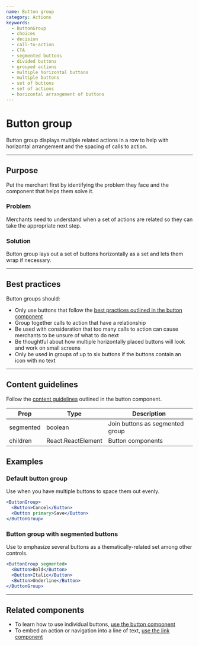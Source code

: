 ```yaml
---
name: Button group
category: Actions
keywords:
  - ButtonGroup
  - choices
  - decision
  - call-to-action
  - CTA
  - segmented buttons
  - divided buttons
  - grouped actions
  - multiple horizontal buttons
  - multiple buttons
  - set of buttons
  - set of actions
  - horizontal arrangement of buttons
---
```


# Button group

Button group displays multiple related actions in a row to help with horizontal
arrangement and the spacing of calls to action.

---

## Purpose

Put the merchant first by identifying the problem they face and the component that helps them solve it.

### Problem

Merchants need to understand when a set of actions are related so they can take
the appropriate next step.

### Solution

Button group lays out a set of buttons horizontally as a set and lets them wrap
if necessary.

---

## Best practices

Button groups should:

* Only use buttons that follow the
[best practices outlined in the button component](/components/actions/button#best-practices)
* Group together calls to action that have a relationship
* Be used with consideration that too many calls to action can cause merchants
to be unsure of what to do next
* Be thoughtful about how multiple horizontally placed buttons will look and work
on small screens
* Only be used in groups of up to six buttons if the buttons contain an icon
with no text

---

## Content guidelines

Follow the [content guidelines](/components/actions/button#content-guidelines)
outlined in the button component.


| Prop | Type | Description |
| ---- | ---- | ----------- |
| segmented | boolean | Join buttons as segmented group |
| children | React.ReactElement | Button components |

## Examples

### Default button group

Use when you have multiple buttons to space them out evenly.

```jsx
<ButtonGroup>
  <Button>Cancel</Button>
  <Button primary>Save</Button>
</ButtonGroup>
```

### Button group with segmented buttons

Use to emphasize several buttons as a thematically-related set among other controls.

```jsx
<ButtonGroup segmented>
  <Button>Bold</Button>
  <Button>Italic</Button>
  <Button>Underline</Button>
</ButtonGroup>
```
---

## Related components

* To learn how to use individual buttons, [use the button component](/components/actions/button)
* To embed an action or navigation into a line of text, [use the link component](/components/navigation/link)
